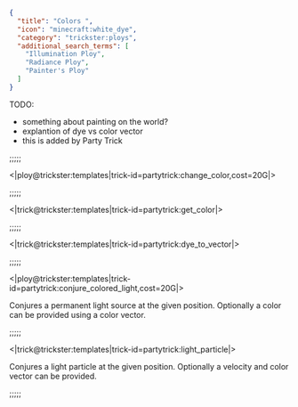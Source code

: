 ```json
{
  "title": "Colors ",
  "icon": "minecraft:white_dye",
  "category": "trickster:ploys",
  "additional_search_terms": [
    "Illumination Ploy",
    "Radiance Ploy",
    "Painter's Ploy"
  ]
}
```

TODO:
- something about painting on the world?
- explantion of dye vs color vector
- this is added by Party Trick

;;;;;

<|ploy@trickster:templates|trick-id=partytrick:change_color,cost=20G|>

;;;;;

<|trick@trickster:templates|trick-id=partytrick:get_color|>

;;;;;

<|trick@trickster:templates|trick-id=partytrick:dye_to_vector|>


;;;;;


<|ploy@trickster:templates|trick-id=partytrick:conjure_colored_light,cost=20G|>

Conjures a permanent light source at the given position. Optionally a color can be provided using a color vector.

;;;;;

<|trick@trickster:templates|trick-id=partytrick:light_particle|>

Conjures a light particle at the given position. Optionally a velocity and color vector can be provided.


;;;;;